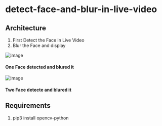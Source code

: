 # detect-face-and-blur-in-live-video

## Architecture

1. First Detect the Face in Live Video
2. Blur the Face and display

![image](https://user-images.githubusercontent.com/69861558/147645341-1ba10e6b-8fdb-4593-bd39-c102d7821bd3.png)
#### One Face detected and blured it

![image](https://user-images.githubusercontent.com/69861558/147645486-77ec3f1d-3d23-408e-976a-14a6672d51dd.png)

#### Two Face detecte and blured it

## Requirements
1. pip3 install opencv-python
